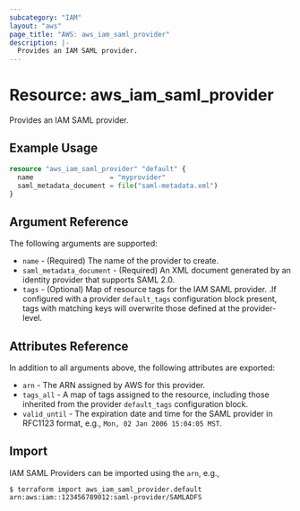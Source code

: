 ```yaml
---
subcategory: "IAM"
layout: "aws"
page_title: "AWS: aws_iam_saml_provider"
description: |-
  Provides an IAM SAML provider.
---
```


# Resource: aws_iam_saml_provider

Provides an IAM SAML provider.

## Example Usage

```terraform
resource "aws_iam_saml_provider" "default" {
  name                   = "myprovider"
  saml_metadata_document = file("saml-metadata.xml")
}
```

## Argument Reference

The following arguments are supported:

* `name` - (Required) The name of the provider to create.
* `saml_metadata_document` - (Required) An XML document generated by an identity provider that supports SAML 2.0.
* `tags` - (Optional) Map of resource tags for the IAM SAML provider. .If configured with a provider `default_tags` configuration block present, tags with matching keys will overwrite those defined at the provider-level.

## Attributes Reference

In addition to all arguments above, the following attributes are exported:

* `arn` - The ARN assigned by AWS for this provider.
* `tags_all` - A map of tags assigned to the resource, including those inherited from the provider `default_tags` configuration block.
* `valid_until` - The expiration date and time for the SAML provider in RFC1123 format, e.g., `Mon, 02 Jan 2006 15:04:05 MST`.

## Import

IAM SAML Providers can be imported using the `arn`, e.g.,

```
$ terraform import aws_iam_saml_provider.default arn:aws:iam::123456789012:saml-provider/SAMLADFS
```
